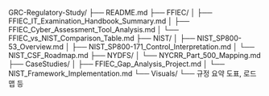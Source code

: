 GRC-Regulatory-Study/
├── README.md
├── FFIEC/
│   ├── FFIEC_IT_Examination_Handbook_Summary.md
│   ├── FFIEC_Cyber_Assessment_Tool_Analysis.md
│   └── FFIEC_vs_NIST_Comparison_Table.md
├── NIST/
│   ├── NIST_SP800-53_Overview.md
│   ├── NIST_SP800-171_Control_Interpretation.md
│   └── NIST_CSF_Roadmap.md
├── NYDFS/
│   └── NYCRR_Part_500_Mapping.md
├── CaseStudies/
│   ├── FFIEC_Gap_Analysis_Project.md
│   └── NIST_Framework_Implementation.md
└── Visuals/
    └── 규정 요약 도표, 로드맵 등
